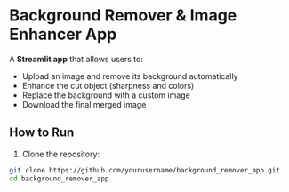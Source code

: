 # Background Remover & Image Enhancer App

A **Streamlit app** that allows users to:

- Upload an image and remove its background automatically
- Enhance the cut object (sharpness and colors)
- Replace the background with a custom image
- Download the final merged image

## How to Run

1. Clone the repository:

```bash
git clone https://github.com/yourusername/background_remover_app.git
cd background_remover_app
